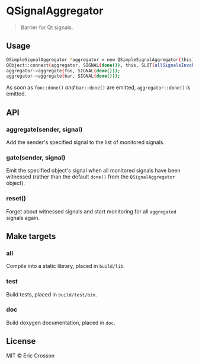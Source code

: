 # QSignalAggregator

> Barrier for Qt signals.

## Usage

```bash
QSimpleSignalAggregator *aggregator = new QSimpleSignalAggregator(this);
QObject::connect(aggregator, SIGNAL(done()), this, SLOT(allSignalsInvoked()));
aggregator->aggregate(foo, SIGNAL(done()));
aggregator->aggregate(bar, SIGNAL(done()));
```

As soon as `foo::done()` *and* `bar::done()` are emitted,
`aggregator::done()` is emitted.

## API

### aggregate(sender, signal)

Add the sender's specified signal to the list of monitored signals.

### gate(sender, signal)

Emit the specified object's signal when all monitored signals have
been witnessed (rather than the default `done()` from the
`QSignalAggregator` object).

### reset()

Forget about witnessed signals and start monitoring for all
`aggregated` signals again.

## Make targets

### all

Compile into a static library, placed in `build/lib`.

### test

Build tests, placed in `build/test/bin`.

### doc

Build doxygen documentation, placed in `doc`.

## License

MIT © Eric Crosson
